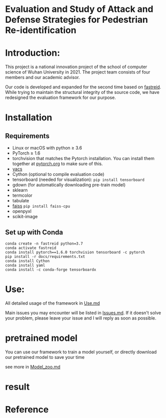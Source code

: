 Evaluation and Study of Attack and Defense Strategies for Pedestrian Re-identification
===


# Introduction:

This project is a national innovation project of the school of computer  science of Wuhan University in 2021. The project team consists of four members and our academic advisor.

Our code is developed and expanded for the second time based on [fastreid](https://github.com/JDAI-CV/fast-reid). While trying to maintain the structural integrity of the source code, we have redesigned the evaluation framework for our purpose.

# Installation

## Requirements


- Linux or macOS with python ≥ 3.6
- PyTorch ≥ 1.6
- torchvision that matches the Pytorch installation. You can install them together at [pytorch.org](https://pytorch.org/) to make sure of this.
- [yacs](https://github.com/rbgirshick/yacs)
- Cython (optional to compile evaluation code)
- tensorboard (needed for visualization): `pip install tensorboard`
- gdown (for automatically downloading pre-train model)
- sklearn
- termcolor
- tabulate
- [faiss](https://github.com/facebookresearch/faiss) `pip install faiss-cpu`
- openpyxl
- scikit-image



## Set up with Conda

```shell script
conda create -n fastreid python=3.7
conda activate fastreid
conda install pytorch==1.6.0 torchvision tensorboard -c pytorch
pip install -r docs/requirements.txt
conda install Cython
conda install yaml
conda install -c conda-forge tensorboardx
```

# Use:

All detailed usage of the framework in [Use.md](Use.md)

Main issues you may encounter will be listed in [Issues.md](Issues.md). If it doesn't solve your problem, please leave your issue and I will reply as soon as possible.

# pretrained model

You can use our framework to train a model yourself, or directly download our pretrained model to save your time

see more in [Model_zoo.md](Model_zoo.md)

# result

# Reference
